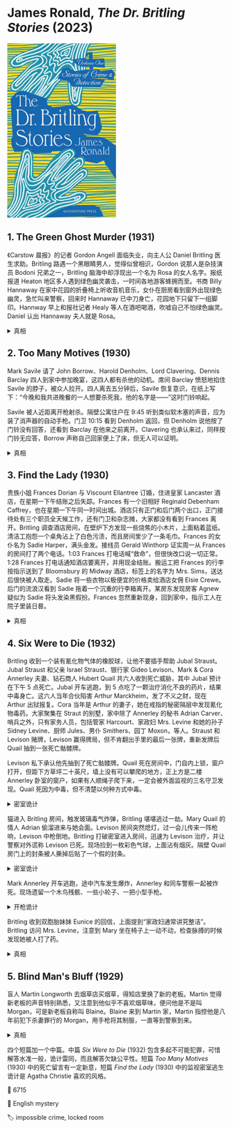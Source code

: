 # James Ronald, <i>The Dr. Britling Stories</i> (2023)

<img src=images/2023_cover.jpg width=250/>

## 1. The Green Ghost Murder (1931)

《Carstow 晨报》的记者 Gordon Angell 面临失业，向主人公 Daniel Britling 医生求助。Britling 路遇一个黑眼睛男人，觉得似曾相识，Gordon 说那人是杂技演员 Bodoni 兄弟之一，Britling 脑海中却浮现出一个名为 Rosa 的女人名字。报纸报道 Heaton 地区多人遇到绿色幽灵袭击，一时间各地游客蜂拥而至。书商 Billy Hannaway 在家中花园的折叠椅上听收音机音乐，女仆在厨房看到窗外出现绿色幽灵，急忙叫来警察，回来时 Hannaway 已中刀身亡，花园地下只留下一组脚印。Hannway 早上和报社记者 Healy 等人在酒吧喝酒，吹嘘自己不怕绿色幽灵。Daniel 认出 Hannaway 夫人就是 Rosa。

<details><summary>真相</summary>
绿色幽灵是 Gordon 装扮，目的是制造话题，增加报纸销量。他在酒吧听到 Hannaway 说不怕绿色幽灵，所以去他家里吓他，并在花园里留下脚印。Hugo Gaspari 和 Rosa 是一对杂技演员，Gaspari 擅长扔飞刀，Rosa 后来嫁给了 Hannaway，Gaspari 则化名“Bodoni 兄弟”继续表演。Gaspari 飞刀杀死 Hannaway。
</details>

## 2. Too Many Motives (1930)

Mark Savile 请了 John Borrow、Harold Denholm、Lord Clavering、Dennis Barclay 四人到家中参加晚宴，这四人都有杀他的动机。席间 Barclay 愤怒地掐住 Savile 的脖子，被众人拉开。四人离去五分钟后，Savile 恢复意识，在纸上写下：“今晚和我共进晚餐的一人想要杀死我，他的名字是——”这时门铃响起。

Savile 被人近距离开枪射杀。隔壁公寓住户在 9:45 听到类似软木塞的声音，应为装了消声器的自动手枪。门卫 10:15 看到 Denholm 返回，但 Denholm 说他按了门铃没有回答，还看到 Barclay 在他来之前离开。Clavering 也承认来过，同样按门铃无应答，Borrow 声称自己回家便上了床，但无人可以证明。

<details><summary>真相</summary>
Savile 自杀，枪被橡皮条拉到壁炉烟囱里。他故意留下指向四人的遗书，让他们余生都活在猜疑中。
</details>

## 3. Find the Lady (1930)

贵族小姐 Frances Dorian 与 Viscount Ellantree 订婚，住进皇家 Lancaster 酒店，在星期一下午结账之后失踪。Frances 有一个旧相好 Reginald Debenham Caffrey，也在星期一下午同一时间出城。酒店只有正门和后门两个出口，正门接待处有三个职员全天候工作，还有门卫和杂志摊，大家都没有看到 Frances 离开。Britling 调查酒店房间，在壁炉下方发现一些烧焦的小木片，上面粘着蓝纸。清洁工抱怨一个桌角沾上了白色污渍，而且房间里少了一条毛巾。Frances 的女仆名为 Sadie Harper，满头金发。接线员 Gerald Winthorp 证实周一从 Frances 的房间打了两个电话。1:03 Frances 打电话喊“救命”，但很快改口说一切正常。1:28 Frances 打电话通知酒店要离开，并用现金结账。搬运工把 Frances 的行李按指示送到了 Bloomsbury 的 Midway 酒店，标签上的名字为 Mrs. Sims，送达后很快被人取走。Sadie 将一些衣物以极便宜的价格卖给酒店女佣 Elsie Crewe。后门的流浪汉看到 Sadie 拖着一个沉重的行李箱离开。某房东发现房客 Agnew 疑似为 Sadie 将头发染黑假扮。Frances 忽然重新现身，回到家中，指示工人在院子里装日晷。

<details><summary>真相</summary>
Frances 与 Sadie 发生冲突，不慎将她推倒，头撞在桌角上流血死亡。Frances 没有清洁经验，用温水和肥皂擦拭桌角，结果把漆擦掉。Frances 打电话给前台求助，但很快后悔并取消电话。Frances 用一条毛巾包住尸体头部，把尸体藏在行李箱中，自己冒充为 Sadie，把装不下的衣服廉价卖给 Elsie，然后从后门离开（后门流浪汉看到的 Sadie 是 Frances 假扮）。Frances 请求 Caffrey 帮助，二人以 Agnew 夫妇的名义住进旅馆，故意留下女仆的衣物让房东太太怀疑，并留下黑色染发剂假装染发。Frances 回到家中，把 Sadie 的尸体藏在日晷下面。
</details>

## 4. Six Were to Die (1932)

Britling 收到一个装有氰化物气体的橡胶球，让他不要插手帮助 Jubal Straust。Jubal Straust 和父亲 Israel Straust、银行家 Gideo Levison、Mark & Cora Annerley 夫妻、钻石商人 Hubert Quail 共六人收到死亡威胁，其中 Jubal 预计在下午 5 点死亡。Jubal 开车逃跑，到 5 点吃了一颗治疗消化不良的药片，结果中毒身亡。这六人当年合伙陷害 Arthur Marckheim，发了不义之财，现在 Arthur 出狱报复。Cora 当年是 Arthur 的妻子，她在戒指的秘密隔层中发现氰化物毒药。大家聚集在 Straut 的别墅，家中除了 Annerley 的秘书 Adrian Carver、哨兵之外，只有家务人员，包括管家 Harcourt、家政妇 Mrs. Levine 和她的孙子 Sidney Levine、厨师 Jules、男仆 Smithers、园丁 Moxon，等人。Straust 和 Levison 赌牌，Levison 赢得牌局，但不肯翻出手里的最后一张牌，重新发牌后 Quail 抽到一张死亡骷髅牌。

Levison 私下承认他先抽到了死亡骷髅牌。Quail 死在房间中，门自内上锁，窗户打开，但距下方草坪二十英尺，墙上没有可以攀爬的地方，正上方是二楼 Annerley 卧室的窗户，如果有人顺绳子爬下来，一定会被外面监视的三名守卫发现。Quail 死因为中毒，但不清楚以何种方式中毒。

<details><summary>密室诡计</summary>
Quail 不喜欢猫，凶手在 Mary Quail 的小猫爪子上放了毒药，从二楼用钓鱼竿把小猫降入 Quail 的房间，Quail 赶猫的时候被猫爪子抓伤，中毒身亡。
</details>

猫进入 Britling 房间，触发玻璃毒气炸弹，Britling 堪堪逃过一劫。Mary Quail 的情人 Adrian 偷溜进来与她会面。Levison 房间突然熄灯，过一会儿传来一阵枪响，Levison 中枪倒地。Britling 打破密室进入房间，迅速为 Levison 治疗，并让警察对外谎称 Levison 已死。现场捡到一枚彩色气球，上面沾有烟灰。隔壁 Quail 房门上的封条被人撕掉后贴了一个假的封条。

<details><summary>密室诡计</summary>
凶手在两个房间烟囱内壁上开了洞，从隔壁房间将气球投放到 Levison 的房间。Levison 听到声音后起来拿抽屉里的手枪，但凶手在抽屉里设置了弹簧机关，一开抽屉便会射出子弹。
</details>

Mark Annerley 开车逃跑，途中汽车发生爆炸，Annerley 和同车警察一起被炸死。现场遗留一个木鸟残骸、一些小轮子、一把小型手枪。

<details><summary>开枪诡计</summary>
凶手用布谷鸟钟做了一个定时开枪机关，安装在汽车后座的软垫中，枪口对准驾驶员头部。
</details>

Britling 收到双胞胎妹妹 Eunice 的回信，上面提到“家政妇通常讲究整洁”。Britling 访问 Mrs. Levine，注意到 Mary 坐在椅子上一动不动，检查脉搏的时候发现她被人打了药。

<details><summary>真相</summary>
Mrs. Levine 是 Arthur Marckheim 的母亲，Sidney Levine 是他的儿子。Arthur 化装成 Mrs. Levine 混进家中，测指纹的时候由真正的 Mrs. Levin 代替，所以没有露出破绽。Arthur 和 Sidney 合作杀人，又绑架了 Mary Quail。Arthur 取走了 Straust 的钱，令其绝望自杀。结尾 Arthur 在火灾中死亡，Sidney 放 Mary 逃生。
</details>

## 5. Blind Man's Bluff (1929)

盲人 Martin Longworth 去烟草店买烟草，得知店里换了新的老板。Martin 觉得新老板的声音特别熟悉，又注意到他似乎不喜欢烟草味，便问他是不是叫 Morgan，可是新老板自称叫 Blaine。Blaine 来到 Martin 家，Martin 指控他是八年前犯下杀妻罪行的 Morgan，用手枪将其制服，一直等到警察到来。

<details><summary>真相</summary>
Martin 听声音认出 Morgan（伏线：敲桌子、一闻烟草味就咳嗽）。Martin 用来制服 Morgan 的“枪”是点火枪。
</details>

四个短篇加一个中篇。中篇 <i>Six Were to Die</i> (1932) 包含多起不可能犯罪，可惜解答水准一般，诡计雷同，而且解答欠缺公平性。短篇 <i>Too Many Motives</i> (1930) 中的死亡留言有一定新意，短篇 <i>Find the Lady</i> (1930) 中的监视密室逃生诡计是 Agatha Christie 喜欢的风格。

:link: 6715

:file_folder: English mystery

:label: impossible crime, locked room
